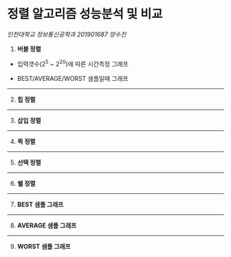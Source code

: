 # 정렬 알고리즘 성능분석 및 비교
*인천대학교 정보통신공학과 201901687 양수진*


1. **버블 정렬**
* 입력갯수(2<sup>5</sup> ~ 2<sup>20</sup>)에 따른 시간측정 그래프

* BEST/AVERAGE/WORST 샘플일때 그래프

---
2. **힙 정렬**

---
3. **삽입 정렬**

---
4. **퀵 정렬**

---
5. **선택 정렬**

---
6. **쉘 정렬**  

---
7. **BEST 샘플 그래프**

---
8. **AVERAGE 샘플 그래프**

---
9. **WORST 샘플 그래프**  
